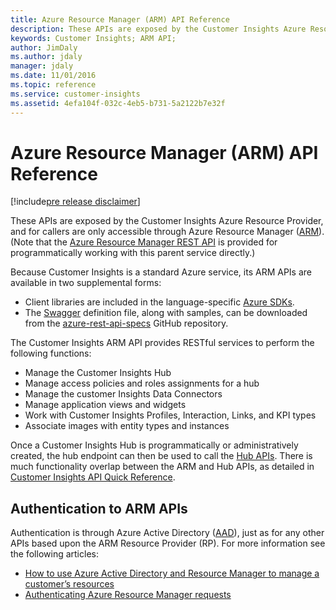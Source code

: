 ```yaml
---
title: Azure Resource Manager (ARM) API Reference
description: These APIs are exposed by the Customer Insights Azure Resource Provider.
keywords: Customer Insights; ARM API;
author: JimDaly
ms.author: jdaly
manager: jdaly
ms.date: 11/01/2016
ms.topic: reference
ms.service: customer-insights 
ms.assetid: 4efa104f-032c-4eb5-b731-5a2122b7e32f
---
```

Azure Resource Manager (ARM) API Reference
==========================================

[!include[pre release disclaimer](../../includes/cc-beta-prerelease-disclaimer.md)]

These APIs are exposed by the Customer Insights Azure Resource Provider, and for callers are only accessible through Azure Resource Manager 
([ARM](https://azure.microsoft.com/en-us/documentation/articles/resource-group-overview/)). (Note that the 
[Azure Resource Manager REST API](https://msdn.microsoft.com/en-us/library/azure/dn790568.aspx) is provided for programmatically working with this parent service directly.)

Because Customer Insights is a standard Azure service, its ARM APIs are available in two supplemental forms:
* Client libraries are included in the language-specific [Azure SDKs](https://azure.microsoft.com/downloads/).
* The [Swagger](http://swagger.io/) definition file, along with samples, can be downloaded from the [azure-rest-api-specs](https://github.com/Azure/azure-rest-api-specs/tree/master/arm-customer-insights) GitHub repository.  

The Customer Insights ARM API provides RESTful services to perform the following functions:
* Manage the Customer Insights Hub
* Manage access policies and roles assignments for a hub 
* Manage the customer Insights Data Connectors
* Manage application views and widgets
* Work with Customer Insights Profiles, Interaction, Links, and KPI types
* Associate images with entity types and instances

Once a Customer Insights Hub is programmatically or administratively created, the hub endpoint can then be used to call the [Hub APIs](hubapiref.md). There is much functionality overlap between the ARM and Hub APIs, as detailed in [Customer Insights API Quick Reference](apiquickref.md).  

## Authentication to ARM APIs
Authentication is through Azure Active Directory ([AAD](https://azure.microsoft.com/en-us/services/active-directory/)), just as for any other APIs based upon the ARM Resource 
Provider (RP).  For more information see the following articles:
* [How to use Azure Active Directory and Resource Manager to manage a customer’s resources](https://azure.microsoft.com/en-us/documentation/articles/resource-manager-api-authentication/)
* [Authenticating Azure Resource Manager requests](https://msdn.microsoft.com/en-us/library/azure/dn790557.aspx)

